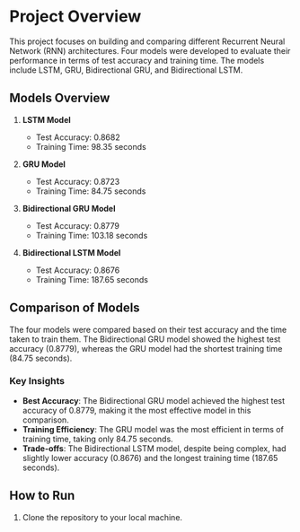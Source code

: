 # Project Overview

This project focuses on building and comparing different Recurrent Neural Network (RNN) architectures. Four models were developed to evaluate their performance in terms of test accuracy and training time. The models include LSTM, GRU, Bidirectional GRU, and Bidirectional LSTM.

## Models Overview

1. **LSTM Model**
   - Test Accuracy: 0.8682
   - Training Time: 98.35 seconds

2. **GRU Model**
   - Test Accuracy: 0.8723
   - Training Time: 84.75 seconds

3. **Bidirectional GRU Model**
   - Test Accuracy: 0.8779
   - Training Time: 103.18 seconds

4. **Bidirectional LSTM Model**
   - Test Accuracy: 0.8676
   - Training Time: 187.65 seconds

## Comparison of Models

The four models were compared based on their test accuracy and the time taken to train them. The Bidirectional GRU model showed the highest test accuracy (0.8779), whereas the GRU model had the shortest training time (84.75 seconds).

### Key Insights
- **Best Accuracy**: The Bidirectional GRU model achieved the highest test accuracy of 0.8779, making it the most effective model in this comparison.
- **Training Efficiency**: The GRU model was the most efficient in terms of training time, taking only 84.75 seconds.
- **Trade-offs**: The Bidirectional LSTM model, despite being complex, had slightly lower accuracy (0.8676) and the longest training time (187.65 seconds).

## How to Run

1. Clone the repository to your local machine.
   

